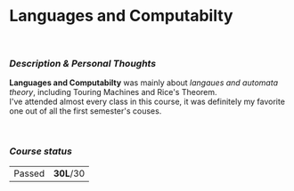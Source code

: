 <br><h1> Languages and Computabilty </h1>

<br><h3><i>Description & Personal Thoughts</i></h3>
<p>
  <b>Languages and Computabilty</b> was mainly about <i>langaues and automata theory</i>, including Touring Machines and Rice's Theorem. 
  <br>
  I've attended almost every class in this course, it was definitely my favorite one out of all the first semester's couses.
</p>


<br><h3><i>Course status</i></h3>
<table><tr>
  <td>Passed</td>
  <td><b>30L</b>/30</td>
</tr></table>
